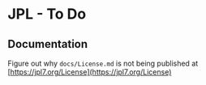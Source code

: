 # JPL - To Do

## Documentation

Figure out why `docs/License.md` is not being published at [https://jpl7.org/License](https://jpl7.org/License)
